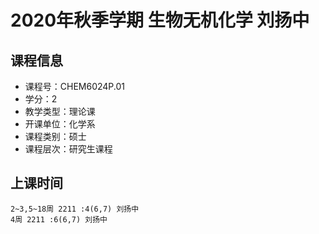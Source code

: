 # 2020年秋季学期 生物无机化学 刘扬中






## 课程信息

- 课程号：CHEM6024P.01
- 学分：2
- 教学类型：理论课
- 开课单位：化学系
- 课程类别：硕士
- 课程层次：研究生课程

## 上课时间

```
2~3,5~18周 2211 :4(6,7) 刘扬中
4周 2211 :6(6,7) 刘扬中
```

